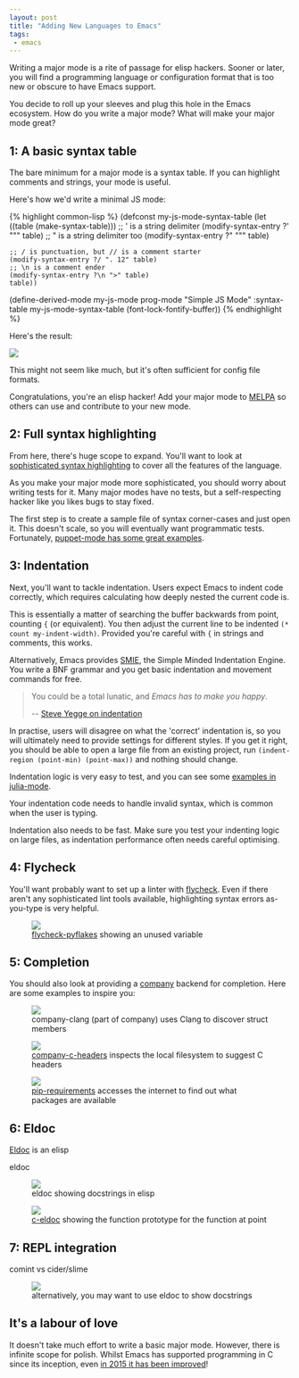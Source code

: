 ```yaml
--- 
layout: post
title: "Adding New Languages to Emacs"
tags:
 - emacs
---
```


Writing a major mode is a rite of passage for elisp hackers. Sooner or
later, you will find a programming language or configuration format
that is too new or obscure to have Emacs support.

You decide to roll up your sleeves and plug this hole in the Emacs
ecosystem. How do you write a major mode? What will make your major mode
great?

## 1: A basic syntax table

The bare minimum for a major mode is a syntax table. If you can
highlight comments and strings, your mode is useful.

Here's how we'd write a minimal JS mode:

{% highlight common-lisp %}
(defconst my-js-mode-syntax-table
  (let ((table (make-syntax-table)))
    ;; ' is a string delimiter
    (modify-syntax-entry ?' "\"" table)
    ;; " is a string delimiter too
    (modify-syntax-entry ?\" "\"" table)

    ;; / is punctuation, but // is a comment starter
    (modify-syntax-entry ?/ ". 12" table)
    ;; \n is a comment ender
    (modify-syntax-entry ?\n ">" table)
    table))

(define-derived-mode my-js-mode prog-mode "Simple JS Mode"
  :syntax-table my-js-mode-syntax-table
  (font-lock-fontify-buffer))
{% endhighlight %}

Here's the result:

<img src="/assets/simple_js_mode.png">

This might not seem like much, but it's often sufficient for config
file formats.

Congratulations, you're an elisp hacker! Add your major mode to
[MELPA](http://melpa.org/) so others can use and contribute to your
new mode.

## 2: Full syntax highlighting

From here, there's huge scope to expand. You'll want to look at
[sophisticated syntax highlighting](/blog/2014/09/27/the-definitive-guide-to-syntax-highlighting/)
to cover all the features of the language.

As you make your major mode more sophisticated, you should worry about
writing tests for it. Many major modes have no tests, but a
self-respecting hacker like you likes bugs to stay fixed.

The first step is to create a sample file of syntax corner-cases and
just open it. This doesn't scale, so you will eventually want
programmatic tests. Fortunately,
[puppet-mode has some great examples](https://github.com/lunaryorn/puppet-mode/blob/1813c7bc46f178aeab5d78d5268dda0dd756c305/test/puppet-mode-test.el#L107).

## 3: Indentation

Next, you'll want to tackle indentation. Users expect Emacs to indent
code correctly, which requires calculating how deeply nested the
current code is.

This is essentially a matter of searching the buffer backwards from
point, counting `{` (or equivalent). You then adjust the current line
to be indented `(* count my-indent-width)`.  Provided you're careful
with `{` in strings and comments, this works.

Alternatively, Emacs provides
[SMIE](https://www.gnu.org/software/emacs/manual/html_node/elisp/SMIE.html),
the Simple Minded Indentation Engine. You write a BNF grammar and you
get basic indentation and movement commands for free.

> You could be a total lunatic, and *Emacs has to make you happy*.
>
> -- [Steve Yegge on indentation](http://steve-yegge.blogspot.com/2008_03_01_archive.html)

In practise, users will disagree on what the 'correct' indentation is,
so you will ultimately need to provide settings for different
styles. If you get it right, you should be able to open a large file
from an existing project, run `(indent-region (point-min)
(point-max))` and nothing should change.

Indentation logic is very easy to test, and you can see some
[examples in julia-mode](https://github.com/JuliaLang/julia/blob/76df7f48b3956de7d2eb07a15c995c9304d5361f/contrib/julia-mode.el#L441).

Your indentation code needs to handle invalid syntax, which is
common when the user is typing.

Indentation also needs to be fast. Make sure you test your indenting
logic on large files, as indentation performance often needs careful
optimising.

## 4: Flycheck

You'll want probably want to set up a linter with
[flycheck](http://www.flycheck.org/en/latest/). Even if there aren't
any sophisticated lint tools available, highlighting syntax errors
as-you-type is very helpful.

<figure>
    <img src="/assets/flycheck_python.png">
    <figcaption>
    <a
    href="https://github.com/Wilfred/flycheck-pyflakes">flycheck-pyflakes</a>
    showing an unused variable
    </figcaption>
</figure>

## 5: Completion

You should also look at providing a [company](http://company-mode.github.io/) backend for
completion. Here are some examples to inspire you:

<figure>
    <img src="/assets/c_member_completion.png">
    <figcaption>
    company-clang (part of company) uses Clang to discover struct members
    </figcaption>
</figure>

<figure>
    <img src="/assets/c_header_completion.png">
    <figcaption>
    <a
    href="https://github.com/randomphrase/company-c-headers">company-c-headers</a>
    inspects the local filesystem to suggest C headers
    </figcaption>
</figure>

<figure>
    <img src="/assets/pip_library_completion.png">
    <figcaption>
    <a
    href="https://github.com/Wilfred/pip-requirements.el">pip-requirements</a>
    accesses the internet to find out what packages are available
    </figcaption>
</figure>

## 6: Eldoc

[Eldoc](http://www.gnu.org/software/emacs/manual/html_node/emacs/Lisp-Doc.html)
is an elisp 

eldoc

<figure>
    <img src="/assets/elisp_eldoc.png">
    <figcaption>
    eldoc showing docstrings in elisp
    </figcaption>
</figure>

<figure>
    <img src="/assets/c_eldoc.png">
    <figcaption>
    <a
    href="https://github.com/nflath/c-eldoc">c-eldoc</a>
    showing the function prototype for the function at point
    </figcaption>
</figure>

## 7: REPL integration

comint vs cider/slime

<figure>
    <img src="/assets/cider.png">
    <figcaption>
    alternatively, you may want to use eldoc to show
    docstrings
    </figcaption>
</figure>

## It's a labour of love

It doesn't take much effort to write a basic major mode. However,
there is infinite scope for polish. Whilst Emacs has supported
programming in C since its inception, even
[in 2015 it has been improved](https://github.com/emacs-mirror/emacs/commits/master/lisp/progmodes/cc-mode.el)!
